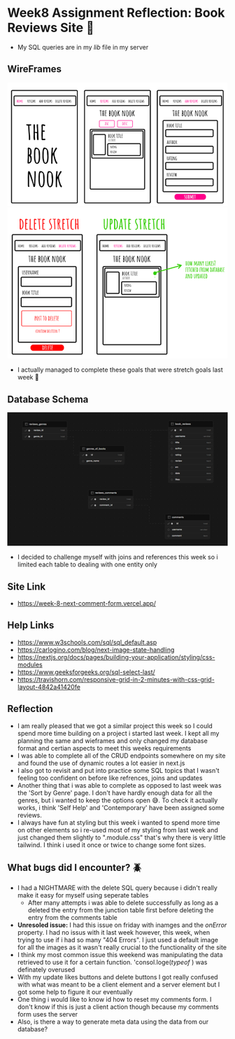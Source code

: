# **Week8 Assignment Reflection: Book Reviews Site 📖**

- My SQL queries are in my _lib_ file in my server

## WireFrames

![alt text](<public/Week 7 Book Nook Full Stack WireFrame.png>)
![alt text](<public/Week 7 Book Nook Full Stack WireFrame (Stretch Goals).png>)

- I actually managed to complete these goals that were stretch goals last week 🥳

## Database Schema

![alt text](<public/Week 8 Book Nook 2.0 Full Stack Supabase Schema.png>)

- I decided to challenge myself with joins and references this week so i limited each table to dealing with one entity only

## Site Link

- https://week-8-next-comment-form.vercel.app/

## Help Links

- https://www.w3schools.com/sql/sql_default.asp
- https://carlogino.com/blog/next-image-state-handling
- https://nextjs.org/docs/pages/building-your-application/styling/css-modules
- https://www.geeksforgeeks.org/sql-select-last/
- https://travishorn.com/responsive-grid-in-2-minutes-with-css-grid-layout-4842a41420fe

## Reflection

- I am really pleased that we got a similar project this week so I could spend more time building on a project i started last week. I kept all my planning the same and wieframes and only changed my database format and certian aspects to meet this weeks requirements
- I was able to complete all of the CRUD endpoints somewhere on my site and found the use of dynamic routes a lot easier in next.js
- I also got to revisit and put into practice some SQL topics that I wasn't feeling too confident on before like refrences, joins and updates
- Another thing that i was able to complete as opposed to last week was the 'Sort by Genre' page. I don't have hardly enough data for all the genres, but i wanted to keep the options open 😅. To check it actually works, i think 'Self Help' and 'Contemporary' have been assigned some reviews.
- I always have fun at styling but this week i wanted to spend more time on other elements so i re-used most of my styling from last week and just changed them slightly to ".module.css" that's why there is very little tailwind. I think i used it once or twice to change some font sizes.

## What bugs did I encounter? 🪲

- I had a NIGHTMARE with the delete SQL query because i didn't really make it easy for myself using seperate tables
  - After many attempts i was able to delete successfully as long as a deleted the entry from the junction table first before deleting the entry from the comments table
- **Unresoled issue:** I had this issue on friday with inamges and the _onError_ property. I had no issus with it last week however, this week, when trying to use if i had so many "404 Errors". I just used a default image for all the images as it wasn't really crucial to the functionality of the site
- I think my most common issue this weekend was manipulating the data retrieved to use it for a certain function. 'consol.loge(_typeof_ ) was definately overused
- With my update likes buttons and delete buttons I got really confused with what was meant to be a client element and a server element but I got some help to figure it our eventually
- One thing i would like to know id how to reset my comments form. I don't know if this is just a client action though because my comments form uses the server
- Also, is there a way to generate meta data using the data from our database?
